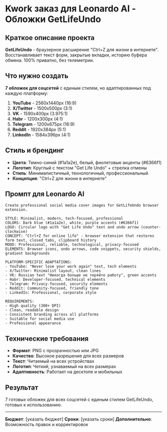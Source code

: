 # Kwork заказ для Leonardo AI - Обложки GetLifeUndo

## Краткое описание проекта

**GetLifeUndo** - браузерное расширение "Ctrl+Z для жизни в интернете". Восстанавливает текст форм, закрытые вкладки, историю буфера обмена. 100% приватно, без телеметрии.

## Что нужно создать

**7 обложек для соцсетей** с единым стилем, но адаптированных под каждую платформу:

1. **YouTube** - 2560x1440px (16:9)
2. **X/Twitter** - 1500x500px (3:1) 
3. **VK** - 1590x400px (3.975:1)
4. **Habr** - 1200x300px (4:1)
5. **Telegram** - 1200x675px (16:9)
6. **Reddit** - 1920x384px (5:1)
7. **LinkedIn** - 1584x396px (4:1)

## Стиль и брендинг

- **Цвета**: Темно-синий (#1a1a2e), белый, фиолетовые акценты (#6366f1)
- **Логотип**: Круглый с текстом "Get Life Undo" + стрелка отмены
- **Стиль**: Минималистичный, технологичный, профессиональный
- **Концепция**: "Ctrl+Z для жизни в интернете"

## Промпт для Leonardo AI

```
Create professional social media cover images for GetLifeUndo browser extension.

STYLE: Minimalist, modern, tech-focused, professional
COLORS: Dark blue (#1a1a2e), white, purple accents (#6366f1)
LOGO: Circular logo with "Get Life Undo" text and undo arrow (counter-clockwise)
CONCEPT: "Ctrl+Z for online life" - browser extension that restores form text, closed tabs, clipboard history
MOOD: Professional, reliable, technological, privacy-focused
ELEMENTS: Browser icons, undo arrows, code snippets, security shields, gradient backgrounds

PLATFORM-SPECIFIC ADAPTATIONS:
- YouTube: "Never lose your work again" text, tech elements
- X/Twitter: Minimalist layout, clean lines
- VK: Russian text "Никогда больше не теряйте работу", green accents
- Habr: Developer-focused, technical elements
- Telegram: Privacy-focused, security elements
- Reddit: Community-focused, friendly tone
- LinkedIn: Professional, corporate style

REQUIREMENTS:
- High quality (300+ DPI)
- Clean, readable design
- Consistent branding across all platforms
- Suitable for social media use
- Professional appearance
```

## Технические требования

- **Формат**: PNG с прозрачностью или JPG
- **Качество**: Высокое разрешение для всех размеров
- **Текст**: Читаемый на всех устройствах
- **Логотип**: Четкий, узнаваемый на всех размерах
- **Адаптивность**: Работает на десктопе и мобильных

## Результат

7 готовых обложек для всех соцсетей с единым стилем GetLifeUndo, готовых к использованию.

---

**Бюджет**: [указать бюджет]
**Сроки**: [указать сроки]
**Дополнительно**: Возможность правок и корректировок
